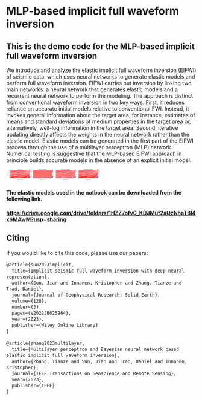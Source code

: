 # MLP-based implicit full waveform inversion
## This is the demo code for the MLP-based implicit full waveform inversion

We introduce and analyze the elastic implicit full waveform inversion (EIFWI) of seismic data, which uses neural networks to generate elastic models and perform full waveform inversion. EIFWI carries out inversion by linking two main networks: a neural network that generates elastic models and a recurrent neural network to perform the modeling. The approach is distinct from conventional waveform inversion in two key ways. First, it reduces reliance on accurate initial models relative to conventional FWI. Instead, it invokes general information about the target area, for instance, estimates of means and standard deviations of medium properties in the target area or, alternatively, well-log information in the target area. Second, iterative updating directly affects the weights in the neural network rather than the elastic model. Elastic models can be generated in the first part of the EIFWI process through the use of a multilayer perceptron (MLP) network. Numerical testing is suggestive that the MLP-based EIFWI approach in principle builds accurate models in the absence of an explicit initial model.

<img src="https://github.com/Tianze1992/RNN_IFWI/blob/main/saved_files/Capture1.PNG" width="250">

#### The elastic models used in the notbook can be downloaded from the following link.
#### https://drive.google.com/drive/folders/1HZZ7ofv0_KDJMuf2aQzNhaTBl4x6MAwM?usp=sharing

## Citing
If you would like to cite this code, please use our papers:
```
@article{sun2023implicit,
  title={Implicit seismic full waveform inversion with deep neural representation},
  author={Sun, Jian and Innanen, Kristopher and Zhang, Tianze and Trad, Daniel},
  journal={Journal of Geophysical Research: Solid Earth},
  volume={128},
  number={3},
  pages={e2022JB025964},
  year={2023},
  publisher={Wiley Online Library}
}

@article{zhang2023multilayer,
  title={Multilayer perceptron and Bayesian neural network based elastic implicit full waveform inversion},
  author={Zhang, Tianze and Sun, Jian and Trad, Daniel and Innanen, Kristopher},
  journal={IEEE Transactions on Geoscience and Remote Sensing},
  year={2023},
  publisher={IEEE}
}
```

